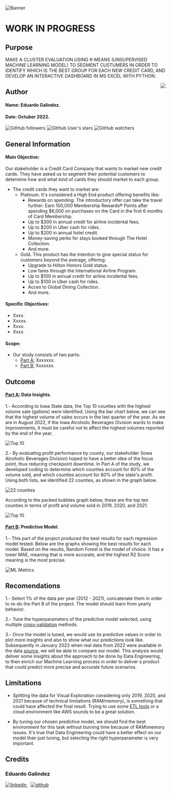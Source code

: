 ![Banner](https://github.com/edleafvirtual/Project-4-How_to_Market_New_Cards/blob/main/CreditCardBanner.png)

# WORK IN PROGRESS

## Purpose
MAKE A CLUSTER EVALUATION USING K-MEANS (UNSUPERVISED MACHINE LEARNING MODEL) TO SEGMENT CUSTUMERS IN ORDER TO IDENTIFY WHICH IS THE BEST GROUP FOR EACH NEW CREDIT CARD, AND DEVELOP AN INTERACTIVE DASHBOARD IN MS EXCEL WITH PYTHON.


<img src="https://raw.githubusercontent.com/matiassingers/awesome-readme/master/icon.png" align="right" />

## Author
#### Name: Eduardo Galindez.
#### Date: Octuber 2022.

<img alt="GitHub followers" src="https://img.shields.io/github/followers/edleafvirtual?style=social"> <img alt="GitHub User's stars" src="https://img.shields.io/github/stars/edleafvirtual?style=social"> <img alt="GitHub watchers" src="https://img.shields.io/github/watchers/edleafvirtual/sales_predictions2023?style=social">

## General Information

#### Main Objective:
 Our stakeholder is a Credit Card Company that wants to market new credit cards.  They have asked us to segment their potential customers to determine how and what kind of cards they should market to each group.
- The credit cards they want to market are:
  - Platinum. It's considered a High End product offering benefits like:
    - Rewards on spending: The introductory offer can take the travel further: Earn 100,000 Membership Rewards® Points after spending $6,000 on purchases on the Card in the first 6 months of Card Membership.
    - Up to $300 in annual credit for airline incidental fees.
    - Up to $200 in Uber cash for rides.
    - Up to $200 in annual hotel credit.
    - Money-saving perks for stays booked through The Hotel Collection.
    - And more.
  - Gold. This product has the intention to give special status for customers beyond the average, offering:
    - Upgrade to Hilton Honors Gold status.
    - Low fares through the International Airline Program.
    - Up to $100 in annual credit for airline incidental fees.
    - Up to $100 in Uber cash for rides.
    - Acces to Global Dining Collection.
    - And more.
#### Specific Objectives:
- Xxxx.
- Xxxxx.
- Xxxx.
- Xxxx.

#### Scope:
- Our study consists of two parts:
   - [Part A:](https://github.com/edleafvirtual/Iowa_Liquor_Sales/blob/main/Part_A--Exploratory_Analysis.ipynb "Part A:") Xxxxxxx.
   - [Part B:](https://github.com/edleafvirtual/Iowa_Liquor_Sales/blob/main/Part_B--ML_Modeling.ipynb "Part B:") Xxxxxxx.


## Outcome
#### [Part A:](https://github.com/edleafvirtual/Iowa_Liquor_Sales/blob/main/Part_A--Exploratory_Analysis.ipynb "Part A:") Data Insights.
1.- According to Iowa State data, the Top 10 counties with the highest volume sale (gallons) were identified. Using the bar chart below, we can see that the highest volume of sales occurs in the last quarter of the year. As we are in August 2022, if the Iowa Alcoholic Beverages Division wants to make improvements, it must be careful not to affect the highest volumes reported by the end of the year.

![Top 10](https://github.com/edleafvirtual/Iowa_Liquor_Sales/blob/main/Top%2010%20volume%20sold.png "Top 10")


2.- By evaluating profit performance by county, our stakeholder (Iowa Alcoholic Beverages Division) hoped to have a better idea of the focus point, thus reducing checkpoint downtime. In Part A of the study, we developed coding to determine which counties account for 80% of the volume sold, and which counties account for 80% of the state's profit. Using both lists, we identified 22 counties, as shown in the graph below.

![22 counties](https://github.com/edleafvirtual/Iowa_Liquor_Sales/blob/main/PROFIT%20pareto%20location.png "22 counties")

According to the packed bubbles graph below, these are the top ten counties in terms of profit and volume sold in 2019, 2020, and 2021.

![Top 10](https://github.com/edleafvirtual/Iowa_Liquor_Sales/blob/main/Iowa%20Top%2010%20volume%20sold%20profit.png "Top 10")

#### [Part B:](https://github.com/edleafvirtual/Iowa_Liquor_Sales/blob/main/Part_B--ML_Modeling.ipynb "Part B:") Predictive Model.
1.- This part of the project produced the best results for each regression model tested. Below are the graphs showing the best results for each model. Based on the results, Random Forest is the model of choice. It has a lower MAE, meaning that is more accurate, and the highest R2 Score meaning is the most precise.   

![ML Metrics](https://github.com/edleafvirtual/Iowa_Liquor_Sales/blob/main/ML%20metrics.png "ML Metrics")

## Recomendations
1.- Select 1% of the data per year (2012 - 2021), concatenate them in order to re-do the Part B of the project. The model should learn from yearly behavior.

2.- Tune the hyperparameters of the predictive model selected, using multiple [cross-validation](https://towardsdatascience.com/hyperparameter-tuning-the-random-forest-in-python-using-scikit-learn-28d2aa77dd74 "cross-validation") methods. 

3.- Once the model is tuned, we would use its predictive values in order to plot more insights and also to show what our predictions look like. Subsequently in January 2023 when real data from 2022 were available in the data [source](https://data.iowa.gov/Sales-Distribution/Iowa-Liquor-Sales/m3tr-qhgy "source"), we will be able to compare our model. This analysis would deliver some insights about the approach to be done by Data Engineering, to then enrich our Machine Learning process in order to deliver a product that could predict more precise and accurate future scenarios.

## Limitations
- Splitting the data for Visual Exploration considering only 2019, 2020, and 2021 because of technical limitations (RAM/memory), is something that could have affected the final result. Trying to use some [ETL tools](https://www.geeksforgeeks.org/top-7-python-etl-tools-to-learn/?ref=gcse "ETL tools") or a cloud environment like AWS sounds to be a great solution.

- By tuning our chosen predictive model, we should find the best environment for this task without burning time because of RAM\memory issues. It's true that Data Engineering could have a better effect on our model than just tuning, but selecting the right hyperparameter is very important.


## Credits
### Eduardo Galindez
<p>
  <a href="https://www.linkedin.com/in/eduardogalindez/" rel="nofollow noreferrer">
    <img src="https://img.shields.io/badge/LinkedIn-0077B5?style=for-the-badge&logo=linkedin&logoColor=white" alt="linkedin">
  </a> &nbsp; 
  <a href="https://github.com/edleafvirtual" rel="nofollow noreferrer">
    <img src="https://img.shields.io/badge/GitHub-100000?style=for-the-badge&logo=github&logoColor=white" alt="github">
  </a>
</p>
